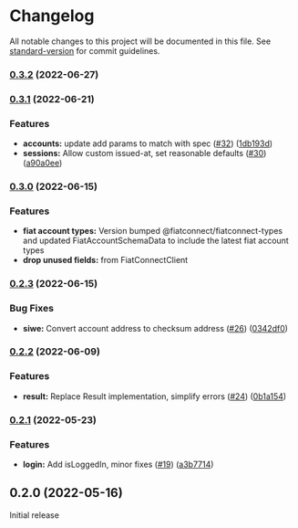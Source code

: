 # Changelog

All notable changes to this project will be documented in this file. See [standard-version](https://github.com/conventional-changelog/standard-version) for commit guidelines.

### [0.3.2](https://github.com/fiatconnect/fiatconnect-sdk/compare/v0.3.1...v0.3.2) (2022-06-27)

### [0.3.1](https://github.com/fiatconnect/fiatconnect-sdk/compare/v0.3.0...v0.3.1) (2022-06-21)


### Features

* **accounts:** update add params to match with spec ([#32](https://github.com/fiatconnect/fiatconnect-sdk/issues/32)) ([1db193d](https://github.com/fiatconnect/fiatconnect-sdk/commit/1db193d217ab371b2507df0f0bee3deab222ea3f))
* **sessions:** Allow custom issued-at, set reasonable defaults ([#30](https://github.com/fiatconnect/fiatconnect-sdk/issues/30)) ([a90a0ee](https://github.com/fiatconnect/fiatconnect-sdk/commit/a90a0eec9dddfa56a306a183960c32817f677599))

### [0.3.0](https://github.com/fiatconnect/fiatconnect-sdk/compare/v0.2.3...v0.3.0) (2022-06-15)


### Features

* **fiat account types:** Version bumped @fiatconnect/fiatconnect-types and updated FiatAccountSchemaData to include the latest fiat account types
* **drop unused fields:** from FiatConnectClient

### [0.2.3](https://github.com/fiatconnect/fiatconnect-sdk/compare/v0.2.2...v0.2.3) (2022-06-15)


### Bug Fixes

* **siwe:** Convert account address to checksum address ([#26](https://github.com/fiatconnect/fiatconnect-sdk/issues/26)) ([0342df0](https://github.com/fiatconnect/fiatconnect-sdk/commit/0342df03c4ad7aa0493275eec7d2bb87823aaeb5))

### [0.2.2](https://github.com/fiatconnect/fiatconnect-sdk/compare/v0.2.1...v0.2.2) (2022-06-09)


### Features

* **result:** Replace Result implementation, simplify errors ([#24](https://github.com/fiatconnect/fiatconnect-sdk/issues/24)) ([0b1a154](https://github.com/fiatconnect/fiatconnect-sdk/commit/0b1a1549f0e7a895367c17683ceb62e4f5f49680))

### [0.2.1](https://github.com/fiatconnect/fiatconnect-sdk/compare/v0.2.0...v0.2.1) (2022-05-23)


### Features

* **login:** Add isLoggedIn, minor fixes ([#19](https://github.com/fiatconnect/fiatconnect-sdk/issues/19)) ([a3b7714](https://github.com/fiatconnect/fiatconnect-sdk/commit/a3b7714c36d316877427db35cee33361051f8d56))

## 0.2.0 (2022-05-16)

Initial release
